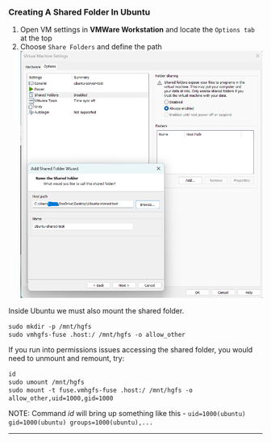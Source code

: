### Creating A Shared Folder In Ubuntu
1. Open VM settings in **VMWare Workstation** and locate the `Options tab` at the top
2. Choose `Share Folders` and define the path
![shared folder 1](https://github.com/nickbruggen90/LabsVol8021Q/blob/main/Project%201%3A%20NetOps%20Monitoring/Images/Screenshot%202025-05-31%20075236.png)

Inside Ubuntu we must also mount the shared folder.
```
sudo mkdir -p /mnt/hgfs
sudo vmhgfs-fuse .host:/ /mnt/hgfs -o allow_other
```
If you run into permissions issues accessing the shared folder, you would need to unmount and remount, try:
```
id
sudo umount /mnt/hgfs
sudo mount -t fuse.vmhgfs-fuse .host:/ /mnt/hgfs -o allow_other,uid=1000,gid=1000
```
NOTE: Command *id* will bring up something like this - `uid=1000(ubuntu) gid=1000(ubuntu) groups=1000(ubuntu),...`

---
